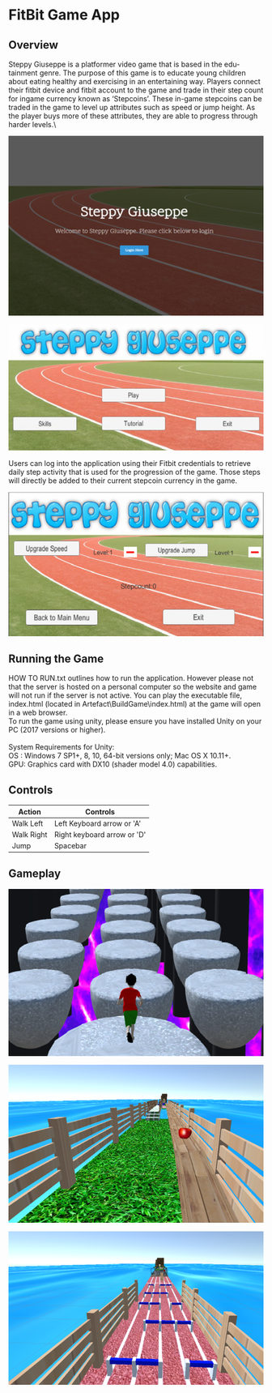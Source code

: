 # FitBit Game App #

## Overview ##
Steppy Giuseppe is a platformer video game that is based in the edu-tainment genre.
The purpose of this game is to educate young children about eating healthy and exercising in an
entertaining way. Players connect their fitbit device and fitbit account to the game and trade in their step count for ingame currency
known as ‘Stepcoins’. These in-game stepcoins can be traded in the game to level up attributes such as 
speed or jump height. As the player buys more of these attributes, they are able to progress
through harder levels.\


![Alt text](Images/Cap1.PNG?raw=true "Gameplay")

![Alt text](Images/Cap2.PNG?raw=true "Gameplay")

Users can log into the application using their Fitbit credentials to retrieve daily step activity that
is used for the progression of the game. Those steps will directly be added to their current stepcoin currency in the game.

![Alt text](Images/Cap3.PNG?raw=true "Gameplay")

## Running the Game ##
HOW TO RUN.txt outlines how to run the application. However please not that the server is hosted
on a personal computer so the website and game will not run if the server is not active.
You can play the executable file, index.html (located in Artefact\BuildGame\index.html) at the game will open in a web browser.\
To run the game using unity, please ensure you have installed Unity on your PC (2017
versions or higher).\
\
System Requirements for Unity:\
OS : Windows 7 SP1+, 8, 10, 64-bit versions only; Mac OS X 10.11+.\
GPU: Graphics card with DX10 (shader model 4.0) capabilities.

## Controls ##

Action  	  	| Controls
--------------- | -------------
Walk Left 	  	| Left Keyboard arrow or 'A'
Walk Right	  	| Right keyboard arrow or 'D'
Jump		  	| Spacebar

## Gameplay ##

![Alt text](Images/Cap4.PNG?raw=true "Gameplay")

![Alt text](Images/Cap5.PNG?raw=true "Gameplay")

![Alt text](Images/Cap6.PNG?raw=true "Gameplay")




